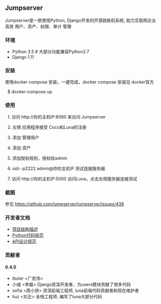 ## Jumpserver
Jumpserver是一款使用Python, Django开发的开源跳板机系统, 助力互联网企业高效 用户、资产、权限、审计 管理

### 环境
   * Python 3.5  # 大部分功能兼容Python2.7
   * Django 1.11

### 安装
使用docker compose 安装，一键完成，docker compose 安装见 docker官方

   $ docker-compose up

### 使用
   1. 访问 http://你的主机IP:8080 来访问 Jumpserver
   
   2. 左侧 应用程序接受 Coco和Luna的注册
   
   3. 添加 管理用户
   
   4. 添加 资产 
   
   5. 添加授权规则，授权给admin
   
   6. ssh -p2222 admin@你的主机IP 测试连接服务器
 
   7. 访问 http://你的主机IP:5000 访问Luna，点击左侧服务器连接测试
   
   
### 截图

参见 https://github.com/jumpserver/jumpserver/issues/438

### 开发者文档


   * [项目结构描述](https://github.com/jumpserver/jumpserver/blob/dev/docs/project_structure.md)
   * [Python代码规范](https://github.com/jumpserver/jumpserver/blob/dev/docs/python_style_guide.md)
   * [API设计规范](https://github.com/jumpserver/jumpserver/blob/dev/docs/api_style_guide.md)

### 贡献者
#### 0.4.0
- ibuler <广宏伟>
- 小彧 <李磊> Django资深开发者，为users模块贡献了很多代码
- sofia <周小侠> 资深前端工程师, luna前端代码贡献者和现在维护者
- liuz <刘正> 全栈工程师, 编写了luna大部分代码

